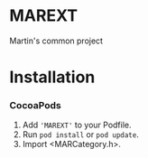 # MAREXT
Martin's common project

Installation
==============

### CocoaPods

1. Add `'MAREXT'` to your Podfile.
2. Run `pod install` or `pod update`.
3. Import \<MARCategory.h\>.

